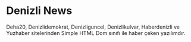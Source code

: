 # Denizli News

Deha20, Denizlidemokrat, Denizliguncel, Denizlikulvar, Haberdenizli ve Yuzhaber sitelerinden Simple HTML Dom sınıfı ile haber çeken yazılımdır.